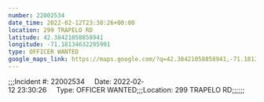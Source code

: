 ```yaml
---
number: 22002534
date_time: 2022-02-12T23:30:26+00:00
location: 299 TRAPELO RD
latitude: 42.38421058858941
longitude: -71.18134632295991
type: OFFICER WANTED
google_maps_link: https://maps.google.com/?q=42.38421058858941,-71.18134632295991
---
```


;;;Incident #: 22002534     Date: 2022‐02‐12 23:30:26     Type: OFFICER WANTED;;;Location: 299 TRAPELO RD;;;;;;
